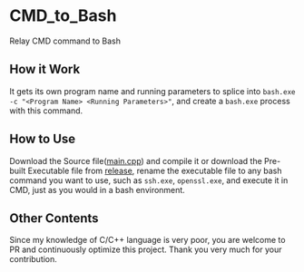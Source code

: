 # CMD_to_Bash
Relay CMD command to Bash
## How it Work
It gets its own program name and running parameters to splice into `bash.exe -c "<Program Name> <Running Parameters>"`, and create a `bash.exe` process with this command.
## How to Use
Download the Source file([main.cpp](https://github.com/fxzxmic/CMD_to_Bash/blob/main/main.cpp)) and compile it or download the Pre-built Executable file from [release](https://github.com/fxzxmic/CMD_to_Bash/releases/latest), rename the executable file to any bash command you want to use, such as `ssh.exe`, `openssl.exe`, and execute it in CMD, just as you would in a bash environment.
## Other Contents
Since my knowledge of C/C++ language is very poor, you are welcome to PR and continuously optimize this project. Thank you very much for your contribution.
